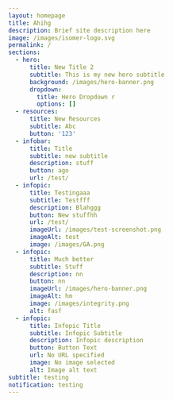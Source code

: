 ```yaml
---
layout: homepage
title: Ahihg
description: Brief site description here
image: /images/isomer-logo.svg
permalink: /
sections:
  - hero:
      title: New Title 2
      subtitle: This is my new hero subtitle
      background: /images/hero-banner.png
      dropdown:
        title: Hero Dropdown r
        options: []
  - resources:
      title: New Resources
      subtitle: Abc
      button: '123'
  - infobar:
      title: Title
      subtitle: new subtitle
      description: stuff
      button: ago
      url: /test/
  - infopic:
      title: Testingaaa
      subtitle: Testfff
      description: Blahggg
      button: New stuffhh
      url: /test/
      imageUrl: /images/test-screenshot.png
      imageAlt: test
      image: /images/GA.png
  - infopic:
      title: Much better
      subtitle: Stuff
      description: nn
      button: nn
      imageUrl: /images/hero-banner.png
      imageAlt: hm
      image: /images/integrity.png
      alt: fasf
  - infopic:
      title: Infopic Title
      subtitle: Infopic Subtitle
      description: Infopic description
      button: Button Text
      url: No URL specified
      image: No image selected
      alt: Image alt text
subtitle: testing
notification: testing
---
```

